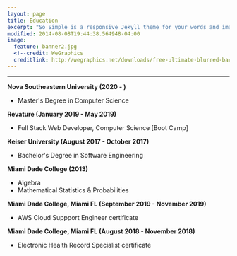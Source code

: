 ```yaml
---
layout: page
title: Education
excerpt: "So Simple is a responsive Jekyll theme for your words and images."
modified: 2014-08-08T19:44:38.564948-04:00
image:
  feature: banner2.jpg
  <!--credit: WeGraphics
  creditlink: http://wegraphics.net/downloads/free-ultimate-blurred-background-pack/ -->
---
```


<!--Looking for a simple, responsive, theme for your Jekyll powered blog? Well look no further. Here be **So Simple Theme**, the follow up to [**Minimal Mistakes**](http://mmistakes.github.io/minimal-mistakes) --- by designer slash illustrator [Michael Rose](http://mademistakes.com).-->

<hr/>


  
**Nova Southeastern University (2020 - )**
   
   * Master's Degree in Computer Science
 
**Revature (January 2019 - May 2019)**
   * Full Stack Web Developer, Computer Science [Boot Camp]
 
**Keiser University (August 2017 - October 2017)**
   * Bachelor's Degree in Software Engineering
 
**Miami Dade College (2013)**
   * Algebra
   * Mathematical Statistics & Probabilities
   
**Miami Dade College, Miami FL (September 2019 - November 2019)**
   * AWS Cloud Suppport Engineer certificate
  
**Miami Dade College, Miami FL (August 2018 - November 2018)**
   * Electronic Health Record Specialist certificate


[^1]: Example: *domain.com/category-name/post-title*
